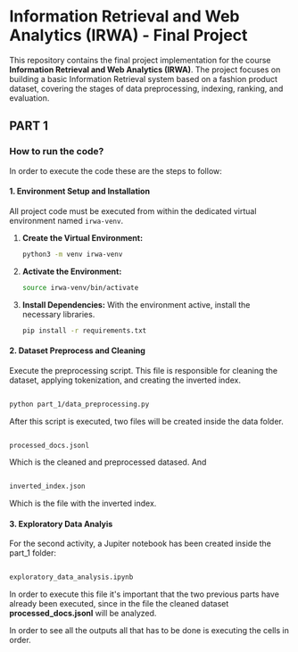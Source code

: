 # Information Retrieval and Web Analytics (IRWA) - Final Project

This repository contains the final project implementation for the course **Information Retrieval and Web Analytics (IRWA)**. The project focuses on building a basic Information Retrieval system based on a fashion product dataset, covering the stages of data preprocessing, indexing, ranking, and evaluation.

## PART 1

### How to run the code? 

In order to execute the code these are the steps to follow:
#### 1. Environment Setup and Installation

All project code must be executed from within the dedicated virtual environment named `irwa-venv`.
1.  **Create the Virtual Environment:**
    ```bash
    python3 -m venv irwa-venv
    ```

2.  **Activate the Environment:**
    ```bash
    source irwa-venv/bin/activate
    ```

3.  **Install Dependencies:**
    With the environment active, install the necessary libraries. 
    ```bash
    pip install -r requirements.txt
    ```

#### 2. Dataset Preprocess and Cleaning

Execute the preprocessing script. This file is responsible for cleaning the dataset, applying tokenization, and creating the inverted index.

```bash

python part_1/data_preprocessing.py
```
After this script is executed, two files will be created inside the data folder.

```bash

processed_docs.jsonl
```
Which is the cleaned and preprocessed datased. And
```bash

inverted_index.json
```
Which is the file with the inverted index.

#### 3. Exploratory Data Analyis


For the second activity, a Jupiter notebook has been created inside the part_1 folder: 
```bash

exploratory_data_analysis.ipynb
```
In order to execute this file it's important that the two previous parts have already been executed, since in the file the cleaned dataset **processed_docs.jsonl** will be analyzed.

In order to see all the outputs all that has to be done is executing the cells in order.


